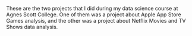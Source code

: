 These are the two projects that I did during my data science course at Agnes Scott College. One of them was a project about Apple App Store Games analysis, and the other was a project about Netflix Movies and TV Shows data analysis.
